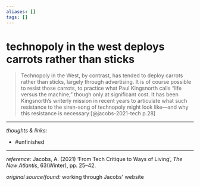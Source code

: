```yaml
---
aliases: []
tags: []
---
```


# technopoly in the west deploys carrots rather than sticks

>Technopoly in the West, by contrast, has tended to deploy carrots rather than sticks, largely through advertising. It is of course possible to resist those carrots, to practice what Paul Kingsnorth calls “life versus the machine,” though only at significant cost. It has been Kingsnorth’s writerly mission in recent years to articulate what such resistance to the siren-song of technopoly might look like—and why this resistance is necessary:[@jacobs-2021-tech p.28]


---

_thoughts & links:_



- #unfinished 

---

_reference:_ Jacobs, A. (2021) ‘From Tech Critique to Ways of Living’, _The New Atlantis_, 63(Winter), pp. 25–42.

_original source/found:_ working through Jacobs' website